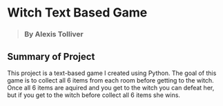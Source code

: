 # Witch Text Based Game

> ### By Alexis Tolliver

## Summary of Project
This project is a text-based game I created using Python. The goal of this game is to collect all 6 items from each room before getting to the witch. Once all 6 items are aquired and you get to the witch you can defeat her, but if you get to the witch before collect all 6 items she wins.
